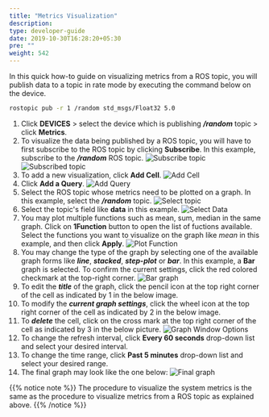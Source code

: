 ```yaml
---
title: "Metrics Visualization"
description:
type: developer-guide
date: 2019-10-30T16:28:20+05:30
pre: ""
weight: 542
---
```

In this quick how-to guide on visualizing metrics from a ROS topic, you will
publish data to a topic in rate mode by executing the command below on
the device.

```bash
rostopic pub -r 1 /random std_msgs/Float32 5.0
```

1. Click **DEVICES** > select the device which is publishing ***/random*** topic > click **Metrics**.
2. To visualize the data being published by a ROS topic, you will have to first subscribe to the ROS topic by clicking **Subscribe**. In this example, subscribe to the ***/random*** ROS topic.
![Subscribe topic](/images/chapters/developer-guide/tooling-automation/metrics/click-subscribe.png?classes=border,shadow&width=50pc)
![Subscribed topic](/images/chapters/developer-guide/tooling-automation/metrics/subscribe-rostopic.png?classes=border,shadow&width=50pc)
1. To add a new visualization, click **Add Cell**.
![Add Cell](/images/getting-started/add-cell.png?classes=border,shadow&width=70pc)
1. Click **Add a Query**.
![Add Query](/images/getting-started/add-query.png?classes=border,shadow&width=70pc)
5. Select the ROS topic whose metrics need to be plotted on a graph. In this example, select the ***/random*** topic.
![Select topic](/images/chapters/developer-guide/tooling-automation/metrics/select-random.png?classes=border,shadow&width=50pc)
6. Select the topic's field like **data** in this example.
![Select Data](/images/chapters/developer-guide/tooling-automation/metrics/select-data.png?classes=border,shadow&width=50pc)
7. You may plot multiple functions such as mean, sum, median in the same graph. Click on **1Function** button to open the list of fuctions available. Select the functions you want to visualize on the graph like *mean* in this example, and then click **Apply**.
![Plot Function](/images/chapters/developer-guide/tooling-automation/metrics/select-function.png?classes=border,shadow&width=50pc)
8. You may change the type of the graph by selecting one of the available graph forms like ***line***, ***stacked***, ***step-plot*** or ***bar***. In this example, a **Bar** graph is selected. To confirm the current settings, click the red colored checkmark at the top-right corner.
![Bar graph](/images/chapters/developer-guide/tooling-automation/metrics/bar-graph.png?classes=border,shadow&width=50pc)
9. To edit the ***title*** of the graph, click the pencil icon at the top right corner of the cell as indicated by 1 in the below image.
10. To modify the ***current graph settings***, click the wheel icon at the top right corner of the cell as indicated by 2 in the below image.
11. To ***delete*** the cell, click on the cross mark at the top right corner of the cell as indicated by 3 in the below picture.
![Graph Window Options](/images/getting-started/graph-window.png?classes=border,shadow&width=70pc)
12. To change the refresh interval, click **Every 60 seconds** drop-down list and select your desired interval.
13. To change the time range, click **Past 5 minutes** drop-down list and select your desired range.
14. The final graph may look like the one below:
![Final graph](/images/chapters/developer-guide/tooling-automation/metrics/graph-1.png?classes=border,shadow&width=50pc)


{{% notice note %}}
The procedure to visualize the system metrics is the same as
the procedure to visualize metrics from a ROS topic as explained
above.
{{% /notice %}}